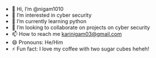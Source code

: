 - 👋 Hi, I’m @nigam1010
- 👀 I’m interested in cyber security
- 🌱 I’m currently learning python
- 💞️ I’m looking to collaborate on projects on cyber security
- 📫 How to reach me karinigam03@gmail.com
- 😄 Pronouns: He/Him
- ⚡ Fun fact: I love my coffee with two sugar cubes heheh!

<!---
nigam1010/nigam1010 is a ✨ special ✨ repository because its `README.md` (this file) appears on your GitHub profile.
You can click the Preview link to take a look at your changes.
--->
